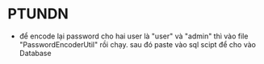 # PTUNDN

- để encode lại password cho hai user là "user" và "admin" thì vào file "PasswordEncoderUtil" rồi chạy. sau đó paste vào sql scipt để cho vào Database
